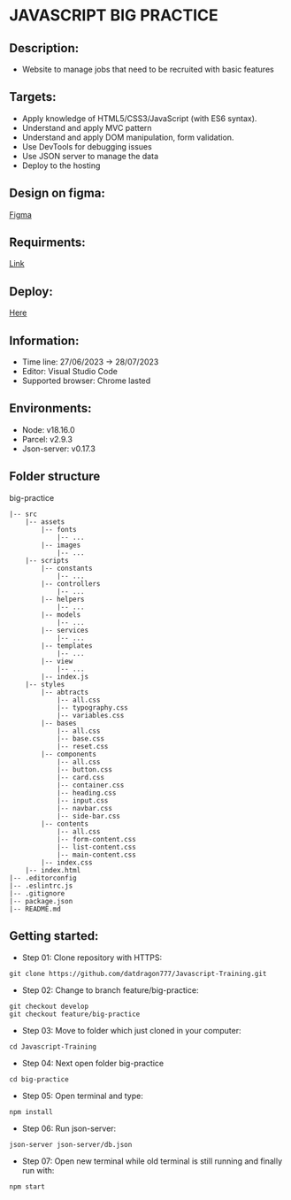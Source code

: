# JAVASCRIPT BIG PRACTICE #

## Description: ##
- Website to manage jobs that need to be recruited with basic features

## Targets: ##
- Apply knowledge of HTML5/CSS3/JavaScript (with ES6 syntax).
- Understand and apply MVC pattern
- Understand and apply DOM manipulation, form validation.
- Use DevTools for debugging issues
- Use JSON server to manage the data
- Deploy to the hosting

## Design on figma: ##
[Figma](https://www.figma.com/file/956iRedkZ2dyc8zaC5UyzJ/Free-HR-Management-Dashboard-UI-Kit-(Community)?node-id=0%3A1&mode=dev)

## Requirments: ##
[Link](https://docs.google.com/document/d/1LQBzvdZADZi4jeqBcISl957o7EWoNlI1t7eGpapZQMc/edit?usp=sharing)

## Deploy: ##
[Here]()

## Information: ##
- Time line: 27/06/2023 -> 28/07/2023
- Editor: Visual Studio Code
- Supported browser: Chrome lasted

## Environments: ##
- Node: v18.16.0
- Parcel: v2.9.3
- Json-server: v0.17.3

## Folder structure ##
big-practice
~~~
|-- src
    |-- assets
        |-- fonts
            |-- ...
        |-- images
            |-- ...
    |-- scripts
        |-- constants
            |-- ...
        |-- controllers
            |-- ...
        |-- helpers
            |-- ...
        |-- models
            |-- ...
        |-- services
            |-- ...
        |-- templates
            |-- ...
        |-- view
            |-- ...
        |-- index.js
    |-- styles
        |-- abtracts
            |-- all.css
            |-- typography.css
            |-- variables.css
        |-- bases
            |-- all.css
            |-- base.css
            |-- reset.css
        |-- components
            |-- all.css
            |-- button.css
            |-- card.css
            |-- container.css
            |-- heading.css
            |-- input.css
            |-- navbar.css
            |-- side-bar.css
        |-- contents
            |-- all.css
            |-- form-content.css
            |-- list-content.css
            |-- main-content.css
        |-- index.css
    |-- index.html
|-- .editorconfig
|-- .eslintrc.js
|-- .gitignore
|-- package.json
|-- README.md
~~~


## Getting started:
- Step 01: Clone repository with HTTPS:
~~~
git clone https://github.com/datdragon777/Javascript-Training.git
~~~
- Step 02: Change to branch feature/big-practice:
~~~
git checkout develop
git checkout feature/big-practice
~~~
- Step 03: Move to folder which just cloned in your computer:
~~~
cd Javascript-Training
~~~
- Step 04: Next open folder big-practice
~~~
cd big-practice
~~~
- Step 05: Open terminal and type:
~~~
npm install
~~~
- Step 06: Run json-server:
~~~
json-server json-server/db.json
~~~
- Step 07: Open new terminal while old terminal is still running and finally run with:
~~~
npm start
~~~
